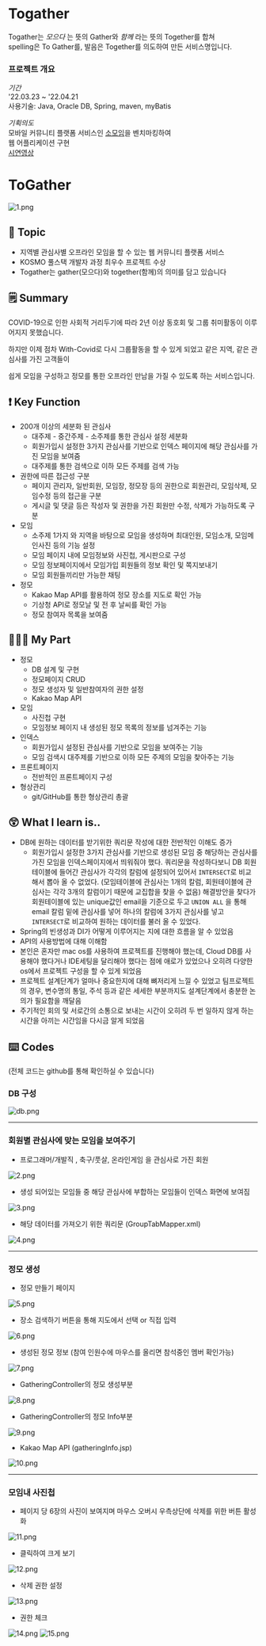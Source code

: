 # Togather
Togather는 _모으다_ 는 뜻의 Gather와 _함께_ 라는 뜻의 Together를 합쳐 <br/>
spelling은 To Gather를, 발음은 Together를 의도하여 만든 서비스명입니다.<br/>

### 프로젝트 개요

_기간_ <br/>
'22.03.23 ~ '22.04.21 <br/>
사용기술: Java, Oracle DB, Spring, maven, myBatis

_기획의도_<br/>
모바일 커뮤니티 플랫폼 서비스인 <a href="https://www.friendscube.com" target="_blank">소모임</a>을 벤치마킹하여<br/> 
웹 어플리케이션 구현
<br/>
<a href="https://youtu.be/qxBty3xQ-WU" target="_blank">시연영상</a> 
<br/>

# ToGather

![1.png](./markdown_img/1.png)

## 🎯 Topic

- 지역별 관심사별 오프라인 모임을 할 수 있는 웹 커뮤니티 플랫폼 서비스
- KOSMO 풀스택 개발자 과정 최우수 프로젝트 수상
- Togather는 gather(모으다)와 together(함께)의 의미를 담고 있습니다

## 🗒️ Summary

COVID-19으로 인한 사회적 거리두기에 따라 2년 이상 동호회 및 그룹 취미활동이 이루어지지 못했습니다.

하지만 이제 점차 With-Covid로 다시 그룹활동을 할 수 있게 되었고 같은 지역, 같은 관심사를 가진 고객들이 

쉽게 모임을 구성하고 정모를 통한 오프라인 만남을 가질 수 있도록 하는 서비스입니다.

## ❗ Key Function

- 200개 이상의 세분화 된 관심사
    - 대주제 - 중간주제 - 소주제를 통한 관심사 설정 세분화
    - 회원가입시 설정한 3가지 관심사를 기반으로 인덱스 페이지에 해당 관심사를 가진 모임을 보여줌
    - 대주제를 통한 검색으로 이하 모든 주제를 검색 가능
- 권한에 따른 접근성 구분
    - 페이지 관리자, 일반회원, 모임장, 정모장 등의 권한으로 회원관리, 모임삭제, 모임수정 등의 접근을 구분
    - 게시글 및 댓글 등은 작성자 및 권한을 가진 회원만 수정, 삭제가 가능하도록 구분
- 모임
    - 소주제 1가지 와 지역을 바탕으로 모임을 생성하며 최대인원, 모임소개, 모임메인사진 등의 기능 설정
    - 모임 페이지 내에 모임정보와 사진첩, 게시판으로 구성
    - 모임 정보페이지에서 모임가입 회원들의 정보 확인 및 쪽지보내기
    - 모임 회원들끼리만 가능한 채팅
- 정모
    - Kakao Map API를 활용하여 정모 장소를 지도로 확인 가능
    - 기상청 API로 정모날 및 전 후 날씨를 확인 가능
    - 정모 참여자 목록을 보여줌

## 💁🏻‍♂️ My Part

- 정모
    - DB 설계 및 구현
    - 정모페이지 CRUD
    - 정모 생성자 및 일반참여자의 권한 설정
    - Kakao Map API
- 모임
    - 사진첩 구현
    - 모임정보 페이지 내 생성된 정모 목록의 정보를 넘겨주는 기능
- 인덱스
    - 회원가입시 설정된 관심사를 기반으로 모임을 보여주는 기능
    - 모임 검색시 대주제를 기반으로 이하 모든 주제의 모임을 찾아주는 기능
- 프론트페이지
    - 전반적인 프론트페이지 구성
- 형상관리
    - git/GitHub를 통한 형상관리 총괄
    

## 😲 What I learn is..

- DB에 원하는 데이터를 받기위한 쿼리문 작성에 대한 전반적인 이해도 증가
    - 회원가입시 설정한 3가지 관심사를 기반으로 생성된 모임 중 해당하는 관심사를 가진 모임을 인덱스페이지에서 띄워줘야 했다. 쿼리문을 작성하다보니 DB 회원 테이블에 들어간 관심사가 각각의 칼럼에 설정되어 있어서 `INTERSECT`로 비교해서 뽑아 올 수 없었다. (모임테이블에 관심사는 1개의 칼럼, 회원테이블에 관심사는 각각 3개의 칼럼이기 때문에 교집합을 찾을 수 없음) 
    해결방안을 찾다가 회원테이블에 있는 unique값인 email을 기준으로 두고 `UNION ALL` 을 통해 email 칼럼 밑에 관심사를 넣어 하나의 칼럼에 3가지 관심사를 넣고 `INTERSECT`로 비교하여 원하는 데이터를 불러 올 수 있었다.
- Spring의 빈생성과 DI가 어떻게 이루어지는 지에 대한 흐름을 알 수 있었음
- API의 사용방법에 대해 이해함
- 본인은 혼자만 mac os를 사용하여 프로젝트를 진행해야 했는데, Cloud DB를 사용해야 했다거나 IDE세팅을 달리해야 했다는 점에 애로가 있었으나 오히려 다양한 os에서 프로젝트 구성을 할 수 있게 되었음
- 프로젝트 설계단계가 얼마나 중요한지에 대해 뼈저리게 느낄 수 있었고 팀프로젝트의 경우, 변수명의 통일, 
주석 등과 같은 세세한 부분까지도 설계단계에서 충분한 논의가 필요함을 깨달음
- 주기적인 회의 및 서로간의 소통으로 보내는 시간이 오히려 두 번 일하지 않게 하는 시간을 아끼는 시간임을
다시금 알게 되었음

## ⌨️ Codes

(전체 코드는 github를 통해 확인하실 수 있습니다)

### DB 구성

![db.png](./markdown_img/db.png)

---

### 회원별 관심사에 맞는 모임을 보여주기

- 프로그래머/개발직 , 축구/풋살, 온라인게임 을 관심사로 가진 회원

![2.png](./markdown_img/2.png)

- 생성 되어있는 모임들 중 해당 관심사에 부합하는 모임들이 인덱스 화면에 보여짐

![3.png](./markdown_img/3.png)

- 해당 데이터를 가져오기 위한 쿼리문 (GroupTabMapper.xml)

![4.png](./markdown_img/4.png)

---

### 정모 생성

- 정모 만들기 페이지

![5.png](./markdown_img/5.png)

- 장소 검색하기 버튼을 통해 지도에서 선택 or 직접 입력

![6.png](./markdown_img/6.png)

- 생성된 정모 정보 (참여 인원수에 마우스를 올리면 참석중인 멤버 확인가능)

![7.png](./markdown_img/7.png)

- GatheringController의 정모 생성부분

![8.png](./markdown_img/8.png)

- GatheringController의 정모 Info부분

![9.png](./markdown_img/9.png)

- Kakao Map API (gatheringInfo.jsp)

![10.png](./markdown_img/10.png)

---

### 모임내 사진첩

- 페이지 당 6장의 사진이 보여지며 마우스 오버시 우측상단에 삭제를 위한 버튼 활성화

![11.png](./markdown_img/11.png)

- 클릭하여 크게 보기

![12.png](./markdown_img/12.png)

- 삭제 권한 설정

![13.png](./markdown_img/13.png)

- 권한 체크

![14.png](./markdown_img/14.png)
![15.png](./markdown_img/15.png)





